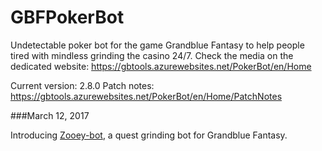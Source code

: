 # GBFPokerBot
Undetectable poker bot for the game Grandblue Fantasy to help people tired with mindless grinding the casino 24/7.
Check the media on the dedicated website:
https://gbtools.azurewebsites.net/PokerBot/en/Home

Current version: 2.8.0
Patch notes: https://gbtools.azurewebsites.net/PokerBot/en/Home/PatchNotes

###March 12, 2017

Introducing [Zooey-bot](https://github.com/Masuzu/ZooeyBot), a quest grinding bot for Grandblue Fantasy.
